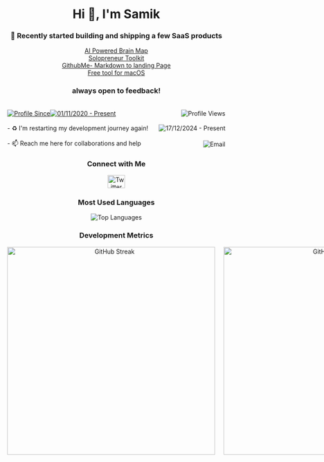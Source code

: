 
  
<h1 align="center" > Hi 👋, I'm Samik </h1>

<div align="center">

<h3 align="center"><strong>🚀 Recently started building and shipping a few SaaS products </strong></h3>

<p align="center">
  <a href="https://mapyourideas.com" target="_blank">AI Powered Brain Map</a> <br>
  <a href="https://prosamik.com" target="_blank">Solopreneur Toolkit</a> <br> 
  <a href="https://githubme.com" target="_blank">GithubMe- Markdown to landing Page</a> <br>
  <a href="https://githubme.com/prosamik/freescreenshot" target="_blank">Free tool for macOS</a> <br>
  
<h3 align="center"><strong> always open to feedback! </strong></h3>
</p>


</div>

<br>

<div style="display: flex; width: 100%; align-items: center;"><a href="https://x.com/proSamik"><img src="https://img.shields.io/badge/Profile%20Since-red" alt="Profile Since" /></a><a href="https://x.com/proSamik"><img src="https://img.shields.io/badge/01--Nov--2020-grey" alt="01/11/2020 - Present" /></a><a href="https://x.com/proSamik" style="margin-left: auto;"><img src="https://komarev.com/ghpvc/?username=proSamik&label=Profile%20views&color=2363F7&style=flat" alt="Profile Views" align="right" /></a></div>

<br>

<div style="display: flex; width: 100%; align-items: center;">- ♻️ I'm restarting my development journey again!<a href="https://x.com/proSamik" style="margin-left: auto;"><img src="https://img.shields.io/badge/17--Dec--2024-Present-red" alt="17/12/2024 - Present" align="right"/></a></div>

<br>

<div style="display: flex; width: 100%; align-items: center;">- 📫 Reach me here for collaborations and help<a href="mailto:samik@prosamik.com" style="margin-left: auto;"><img src="https://img.shields.io/badge/samik@prosamik.com-red" alt="Email" align="right"/></a></div>



<div align="center">

<h3>Connect with Me</h3> 

<p>
  <a href="https://x.com/proSamik" target="_blank">
    <img src="https://raw.githubusercontent.com/rahuldkjain/github-profile-readme-generator/master/src/images/icons/Social/twitter.svg" alt="Twitter" height="30" width="40" />
  </a>
</p>

</div>

<div align="center">
<h3> Most Used Languages </h3> 
<img src="https://github-readme-stats.vercel.app/api/top-langs?username=proSamik&theme=react&show_icons=true&locale=en&layout=compact" alt="Top Languages" />
</div>


<div align="center">
    <h3>Development Metrics</h3>
    <div style="display: flex; gap: 20px;">
        <img width="480" src="https://nirzak-streak-stats.vercel.app?user=proSamik&theme=dark&border_radius=5&date_format=j%20M%5B%20Y%5D" alt="GitHub Streak" />
        <img width="480" src="https://github-readme-stats.vercel.app/api?username=proSamik&theme=react&show_icons=true" alt="GitHub Stats" />
    </div>
</div>

<!-- 
<h3 align="center">Profile Data</h3>

<table>
<tr>
<th>Streak</th>
<th>GitHub Stats</th>
</tr>
<tr>
<td><img src="https://github-readme-streak-stats.herokuapp.com/?user=proSamik&theme=react" alt="GitHub Streak" /></td>
<td><img src="https://github-readme-stats.vercel.app/api?username=proSamik&theme=react&show_icons=true" alt="GitHub Stats" /></td>
</tr>
</table>

-->


<!-- Trophy Section (Optional, Uncomment to Use)
<div align="center">
  <a href="https://github.com/ryo-ma/github-profile-trophy" title="Go to Source">
    <img width=100% src="https://github-profile-trophy.vercel.app/?username=proSamik&theme=onedark&column=7" alt="GitHub Trophy" />
  </a>
</div>
-->

